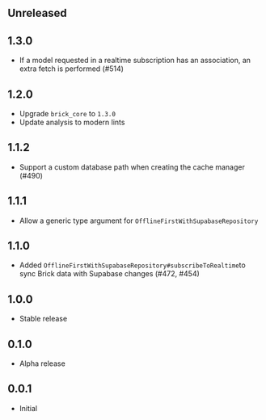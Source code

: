 ## Unreleased

## 1.3.0

- If a model requested in a realtime subscription has an association, an extra fetch is performed (#514)

## 1.2.0

- Upgrade `brick_core` to `1.3.0`
- Update analysis to modern lints

## 1.1.2

- Support a custom database path when creating the cache manager (#490)

## 1.1.1

- Allow a generic type argument for `OfflineFirstWithSupabaseRepository`

## 1.1.0

- Added `OfflineFirstWithSupabaseRepository#subscribeToRealtime`to sync Brick data with Supabase changes (#472, #454)

## 1.0.0

- Stable release

## 0.1.0

- Alpha release

## 0.0.1

- Initial
